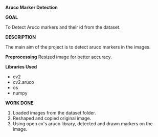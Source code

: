 
  

**Aruco Marker Detection**

  

**GOAL**

  
To Detect Aruco markers and their id from the dataset.

  

**DESCRIPTION**

  

The main aim of the project is to detect aruco markers in the images.


**Preprocessing**
Resized image for better accuracy.

**Libraries Used**

* cv2 
* cv2.aruco 
* os
* numpy
  

**WORK DONE**

1. Loaded images from the dataset folder.
2. Reshaped  and copied original image. 
3. Using open cv's aruco library, detected and drawn markers on the image.
